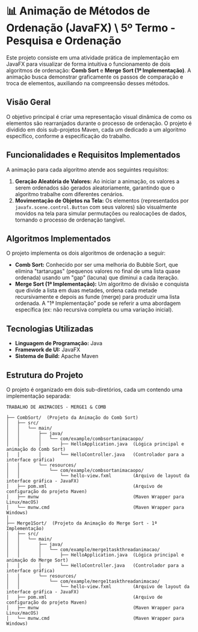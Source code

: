 # 📊 Animação de Métodos de Ordenação (JavaFX) \ 5º Termo - Pesquisa e Ordenação

Este projeto consiste em uma atividade prática de implementação em JavaFX para visualizar de forma intuitiva o funcionamento de dois algoritmos de ordenação: **Comb Sort** e **Merge Sort (1ª Implementação)**. A animação busca demonstrar graficamente os passos de comparação e troca de elementos, auxiliando na compreensão desses métodos.

## Visão Geral

O objetivo principal é criar uma representação visual dinâmica de como os elementos são rearranjados durante o processo de ordenação. O projeto é dividido em dois sub-projetos Maven, cada um dedicado a um algoritmo específico, conforme a especificação do trabalho.

## Funcionalidades e Requisitos Implementados

A animação para cada algoritmo atende aos seguintes requisitos:

1.  **Geração Aleatória de Valores:** Ao iniciar a animação, os valores a serem ordenados são gerados aleatoriamente, garantindo que o algoritmo trabalhe com diferentes cenários.
2.  **Movimentação de Objetos na Tela:** Os elementos (representados por `javafx.scene.control.Button` com seus valores) são visualmente movidos na tela para simular permutações ou realocações de dados, tornando o processo de ordenação tangível.

## Algoritmos Implementados

O projeto implementa os dois algoritmos de ordenação a seguir:

*   **Comb Sort:** Conhecido por ser uma melhoria do Bubble Sort, que elimina "tartarugas" (pequenos valores no final de uma lista quase ordenada) usando um "gap" (lacuna) que diminui a cada iteração.
*   **Merge Sort (1ª Implementação):** Um algoritmo de divisão e conquista que divide a lista em duas metades, ordena cada metade recursivamente e depois as funde (merge) para produzir uma lista ordenada. A "1ª Implementação" pode se referir a uma abordagem específica (ex: não recursiva completa ou uma variação inicial).

## Tecnologias Utilizadas

*   **Linguagem de Programação:** Java
*   **Framework de UI:** JavaFX
*   **Sistema de Build:** Apache Maven

## Estrutura do Projeto

O projeto é organizado em dois sub-diretórios, cada um contendo uma implementação separada:

```
TRABALHO DE ANIMACOES - MERGE1 & COMB

├── CombSort/  (Projeto da Animação do Comb Sort)
│   ├── src/
│   │   └── main/
│   │       ├── java/
│   │       │   └── com/example/combsortanimacaopo/
│   │       │       ├── HelloApplication.java  (Lógica principal e animação do Comb Sort)
│   │       │       └── HelloController.java   (Controlador para a interface gráfica)
│   │       └── resources/
│   │           └── com/example/combsortanimacaopo/
│   │               └── hello-view.fxml        (Arquivo de layout da interface gráfica - JavaFX)
│   ├── pom.xml                                (Arquivo de configuração do projeto Maven)
│   ├── mvnw                                   (Maven Wrapper para Linux/macOS)
│   └── mvnw.cmd                               (Maven Wrapper para Windows)
│
├── Merge1Sort/  (Projeto da Animação do Merge Sort - 1ª Implementação)
│   ├── src/
│   │   └── main/
│   │       ├── java/
│   │       │   └── com/example/merge1taskthreadanimacao/
│   │       │       ├── HelloApplication.java  (Lógica principal e animação do Merge Sort)
│   │       │       └── HelloController.java   (Controlador para a interface gráfica)
│   │       └── resources/
│   │           └── com/example/merge1taskthreadanimacao/
│   │               └── hello-view.fxml        (Arquivo de layout da interface gráfica - JavaFX)
│   ├── pom.xml                                (Arquivo de configuração do projeto Maven)
│   ├── mvnw                                   (Maven Wrapper para Linux/macOS)
│   └── mvnw.cmd                               (Maven Wrapper para Windows)
```
